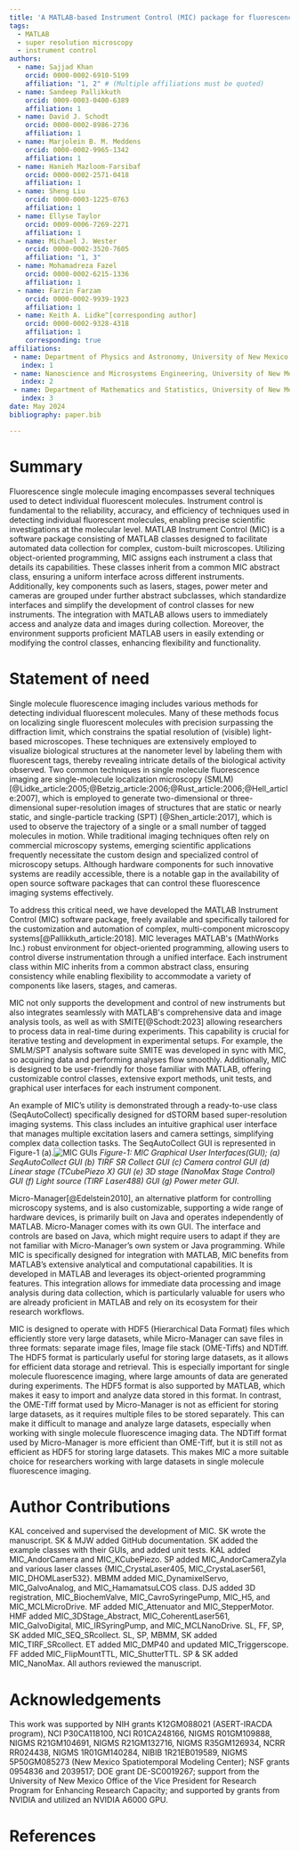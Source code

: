 ```yaml
---
title: 'A MATLAB-based Instrument Control (MIC) package for fluorescence imaging'
tags:
  - MATLAB
  - super resolution microscopy
  - instrument control
authors:
  - name: Sajjad Khan
    orcid: 0000-0002-6910-5199
    affiliation: "1, 2" # (Multiple affiliations must be quoted)
  - name: Sandeep Pallikkuth
    orcid: 0009-0003-0400-6389
    affiliation: 1
  - name: David J. Schodt
    orcid: 0000-0002-8986-2736
    affiliation: 1
  - name: Marjolein B. M. Meddens
    orcid: 0000-0002-9965-1342
    affiliation: 1
  - name: Hanieh Mazloom-Farsibaf
    orcid: 0000-0002-2571-0418
    affiliation: 1
  - name: Sheng Liu
    orcid: 0000-0003-1225-0763
    affiliation: 1
  - name: Ellyse Taylor
    orcid: 0009-0006-7269-2271
    affiliation: 1
  - name: Michael J. Wester
    orcid: 0000-0002-3520-7605
    affiliation: "1, 3" 
  - name: Mohamadreza Fazel
    orcid: 0000-0002-6215-1336
    affiliation: 1 
  - name: Farzin Farzam
    orcid: 0000-0002-9939-1923
    affiliation: 1
  - name: Keith A. Lidke^[corresponding author]
    orcid: 0000-0002-9328-4318
    affiliation: 1
    corresponding: true
affiliations:
 - name: Department of Physics and Astronomy, University of New Mexico
   index: 1
 - name: Nanoscience and Microsystems Engineering, University of New Mexico
   index: 2
 - name: Department of Mathematics and Statistics, University of New Mexico
   index: 3
date: May 2024
bibliography: paper.bib

---
```


# Summary
Fluorescence single molecule imaging encompasses several techniques used to detect individual fluorescent molecules. Instrument control is fundamental to the reliability, accuracy, and efficiency of techniques used in detecting individual fluorescent molecules, enabling precise scientific investigations at the molecular level. MATLAB Instrument Control (MIC) is a software package consisting of MATLAB classes designed to facilitate automated data collection for complex, custom-built microscopes. Utilizing object-oriented programming, MIC assigns each instrument a class that details its capabilities. These classes inherit from a common MIC abstract class, ensuring a uniform interface across different instruments. Additionally, key components such as lasers, stages, power meter and cameras are grouped under further abstract subclasses, which standardize interfaces and simplify the development of control classes for new instruments. The integration with MATLAB allows users to immediately access and analyze data and images during collection. Moreover, the environment supports proficient MATLAB users in easily extending or modifying the control classes, enhancing flexibility and functionality.
# Statement of need
Single molecule fluorescence imaging includes various methods for detecting individual fluorescent molecules. Many of these methods focus on localizing single fluorescent molecules with precision surpassing the diffraction limit, which constrains the spatial resolution of (visible) light-based microscopes. These techniques are extensively employed to visualize biological structures at the nanometer level by labeling them with fluorescent tags, thereby revealing intricate details of the biological activity observed. Two common techniques in single molecule fluorescence imaging are single-molecule localization microscopy (SMLM)[@Lidke_article:2005;@Betzig_article:2006;@Rust_article:2006;@Hell_article:2007], which is employed to generate two-dimensional or three-dimensional super-resolution images of structures that are static or nearly static, and single-particle tracking (SPT) [@Shen_article:2017], which is used to observe the trajectory of a single or a small number of tagged molecules in motion. While traditional imaging techniques often rely on commercial microscopy systems, emerging scientific applications frequently necessitate the custom design and specialized control of microscopy setups. Although hardware components for such innovative systems are readily accessible, there is a notable gap in the availability of open source software packages that can control these fluorescence imaging systems effectively.

To address this critical need, we have developed the MATLAB Instrument Control (MIC) software package, freely available and specifically tailored for the customization and automation of complex, multi-component microscopy systems[@Pallikkuth_article:2018]. MIC leverages MATLAB's (MathWorks Inc.) robust environment for object-oriented programming, allowing users to control diverse instrumentation through a unified interface. Each instrument class within MIC inherits from a common abstract class, ensuring consistency while enabling flexibility to accommodate a variety of components like lasers, stages, and cameras.

MIC not only supports the development and control of new instruments but also integrates seamlessly with MATLAB's comprehensive data and image analysis tools, as well as with SMITE[@Schodt:2023] allowing researchers to process data in real-time during experiments. This capability is crucial for iterative testing and development in experimental setups. For example, the SMLM/SPT analysis software suite SMITE was developed in sync with MIC, so acquiring data and performing analyses flow smoothly. Additionally, MIC is designed to be user-friendly for those familiar with MATLAB, offering customizable control classes, extensive export methods, unit tests, and graphical user interfaces for each instrument component.

An example of MIC’s utility is demonstrated through a ready-to-use class (SeqAutoCollect) specifically designed for dSTORM based super-resolution imaging systems. This class includes an intuitive graphical user interface that manages multiple excitation lasers and camera settings, simplifying complex data collection tasks. The SeqAutoCollect GUI is represented in Figure-1 (a).![MIC GUIs](MIC_overview.png) *Figure-1: MIC Graphical User Interfaces(GUI); (a) SeqAutoCollect GUI (b) TIRF SR Collect GUI (c) Camera control GUI (d) Linear stage (TCubePiezo X) GUI (e) 3D stage (NanoMax Stage Control) GUI (f) Light source (TIRF Laser488) GUI (g) Power meter GUI*.

Micro-Manager[@Edelstein2010], an alternative platform for controlling microscopy systems, and is also customizable, supporting a wide range of hardware devices, is primarily built on Java and operates independently of MATLAB. Micro-Manager comes with its own GUI. The interface and controls are based on Java, which might require users to adapt if they are not familiar with Micro-Manager’s own system or Java programming. While MIC is specifically designed for integration with MATLAB, MIC benefits from MATLAB’s extensive analytical and computational capabilities. It is developed in MATLAB and leverages its object-oriented programming features. This integration allows for immediate data processing and image analysis during data collection, which is particularly valuable for users who are already proficient in MATLAB and rely on its ecosystem for their research workflows.

MIC is designed to operate with HDF5 (Hierarchical Data Format) files which efficiently store very large datasets, while Micro-Manager can save files in three formats: separate image files, Image file stack (OME-Tiffs) and NDTiff. The HDF5 format is particularly useful for storing large datasets, as it allows for efficient data storage and retrieval. This is especially important for single molecule fluorescence imaging, where large amounts of data are generated during experiments. The HDF5 format is also supported by MATLAB, which makes it easy to import and analyze data stored in this format. In contrast, the OME-Tiff format used by Micro-Manager is not as efficient for storing large datasets, as it requires multiple files to be stored separately. This can make it difficult to manage and analyze large datasets, especially when working with single molecule fluorescence imaging data. The NDTiff format used by Micro-Manager is more efficient than OME-Tiff, but it is still not as efficient as HDF5 for storing large datasets. This makes MIC a more suitable choice for researchers working with large datasets in single molecule fluorescence imaging.

# Author Contributions

KAL conceived and supervised the development of MIC.
SK wrote the manuscript.
SK & MJW added GitHub documentation.
SK added the example classes with their GUIs, and added unit tests. 
KAL added MIC_AndorCamera and MIC_KCubePiezo. 
SP added MIC_AndorCameraZyla and various laser classes {MIC_CrystaLaser405, MIC_CrystaLaser561, MIC_DHOMLaser532}.
MBMM added MIC_DynamixelServo, MIC_GalvoAnalog, and MIC_HamamatsuLCOS class.
DJS added 3D registration, MIC_BiochemValve, MIC_CavroSyringePump, MIC_H5, and MIC_MCLMicroDrive.
MF added MIC_Attenuator and MIC_StepperMotor. 
HMF added MIC_3DStage_Abstract, MIC_CoherentLaser561, MIC_GalvoDigital, MIC_IRSyringPump, and MIC_MCLNanoDrive.
SL, FF, SP, SK added MIC_SEQ_SRcollect. 
SL, SP, MBMM, SK added MIC_TIRF_SRcollect. 
ET added MIC_DMP40 and updated MIC_Triggerscope.
FF added MIC_FlipMountTTL, MIC_ShutterTTL. 
SP & SK added MIC_NanoMax.
All authors reviewed the manuscript.

# Acknowledgements

This work was supported by NIH grants
K12GM088021 (ASERT-IRACDA program),
NCI P30CA118100,
NCI R01CA248166,
NIGMS R01GM109888,
NIGMS R21GM104691,
NIGMS R21GM132716,
NIGMS R35GM126934,
NCRR RR024438,
NIGMS 1R01GM140284,
NIBIB 1R21EB019589,
NIGMS 5P50GM085273 (New Mexico Spatiotemporal Modeling Center);
NSF grants 0954836 and 2039517; DOE grant DE-SC0019267;
support from the University of New Mexico Office of the Vice President for
Research Program for Enhancing Research Capacity; and
supported by grants from NVIDIA and utilized an NVIDIA A6000 GPU.

# References

